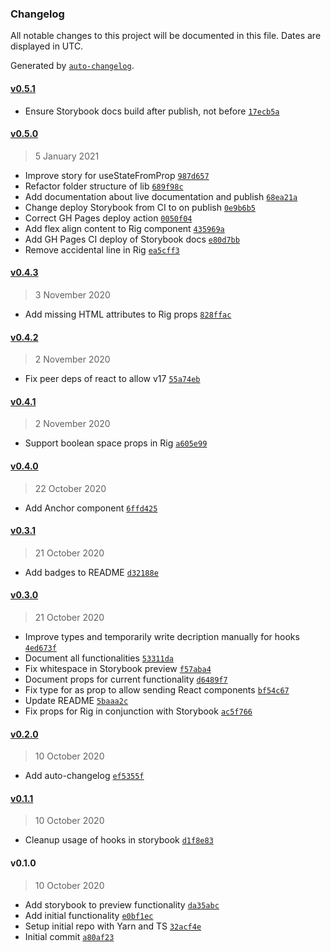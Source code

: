 ### Changelog

All notable changes to this project will be documented in this file. Dates are displayed in UTC.

Generated by [`auto-changelog`](https://github.com/CookPete/auto-changelog).

#### [v0.5.1](https://github.com/dagerikhl/primors/compare/v0.5.0...v0.5.1)

- Ensure Storybook docs build after publish, not before [`17ecb5a`](https://github.com/dagerikhl/primors/commit/17ecb5af77946fdb5f5dfdfa81566fe42f1ae44d)

#### [v0.5.0](https://github.com/dagerikhl/primors/compare/v0.4.3...v0.5.0)

> 5 January 2021

- Improve story for useStateFromProp [`987d657`](https://github.com/dagerikhl/primors/commit/987d6572ca8e87243dc54f2c915960fc90ac1819)
- Refactor folder structure of lib [`689f98c`](https://github.com/dagerikhl/primors/commit/689f98c5ac78c09489f114f4d5ec36b8b6ca8fa4)
- Add documentation about live documentation and publish [`68ea21a`](https://github.com/dagerikhl/primors/commit/68ea21a57973ab4dd53226f7bc9d5d0f2804f8c8)
- Change deploy Storybook from CI to on publish [`0e9b6b5`](https://github.com/dagerikhl/primors/commit/0e9b6b509eae9bf2f0bbe491f95c6ca53b1594d2)
- Correct GH Pages deploy action [`0050f04`](https://github.com/dagerikhl/primors/commit/0050f045c88a6673daaefbb2ac6186a339585cf4)
- Add flex align content to Rig component [`435969a`](https://github.com/dagerikhl/primors/commit/435969ad942d21aa416b2e5ad48150c65858d69d)
- Add GH Pages CI deploy of Storybook docs [`e80d7bb`](https://github.com/dagerikhl/primors/commit/e80d7bb507757bff8c07984388ff4c5c29889780)
- Remove accidental line in Rig [`ea5cff3`](https://github.com/dagerikhl/primors/commit/ea5cff3fd2cc901637cd4c0bde20dd354a5cde4a)

#### [v0.4.3](https://github.com/dagerikhl/primors/compare/v0.4.2...v0.4.3)

> 3 November 2020

- Add missing HTML attributes to Rig props [`828ffac`](https://github.com/dagerikhl/primors/commit/828ffacadd99b9a2ab8533bd444a0ca1afd6a7e0)

#### [v0.4.2](https://github.com/dagerikhl/primors/compare/v0.4.1...v0.4.2)

> 2 November 2020

- Fix peer deps of react to allow v17 [`55a74eb`](https://github.com/dagerikhl/primors/commit/55a74eb5d2d774e4b9e720c3b0b7dd56bdc008e3)

#### [v0.4.1](https://github.com/dagerikhl/primors/compare/v0.4.0...v0.4.1)

> 2 November 2020

- Support boolean space props in Rig [`a605e99`](https://github.com/dagerikhl/primors/commit/a605e99b8d07c92b9730da685d5a8ace890f8ed1)

#### [v0.4.0](https://github.com/dagerikhl/primors/compare/v0.3.1...v0.4.0)

> 22 October 2020

- Add Anchor component [`6ffd425`](https://github.com/dagerikhl/primors/commit/6ffd42519a2f289b7ce3c12fe5c862a1d8556e75)

#### [v0.3.1](https://github.com/dagerikhl/primors/compare/v0.3.0...v0.3.1)

> 21 October 2020

- Add badges to README [`d32188e`](https://github.com/dagerikhl/primors/commit/d32188e78aa7a6a02ebc5920f8215d1b411a1910)

#### [v0.3.0](https://github.com/dagerikhl/primors/compare/v0.2.0...v0.3.0)

> 21 October 2020

- Improve types and temporarily write decription manually for hooks [`4ed673f`](https://github.com/dagerikhl/primors/commit/4ed673ff9766eda075026e478ed80803ee1c64cc)
- Document all functionalities [`53311da`](https://github.com/dagerikhl/primors/commit/53311daf26c3685905a9a7fe57e92279d6661132)
- Fix whitespace in Storybook preview [`f57aba4`](https://github.com/dagerikhl/primors/commit/f57aba46fc636072c5ccceacea19069a32eaf973)
- Document props for current functionality [`d6489f7`](https://github.com/dagerikhl/primors/commit/d6489f72e71e9c42b6a4025a16219a50fc3fd056)
- Fix type for as prop to allow sending React components [`bf54c67`](https://github.com/dagerikhl/primors/commit/bf54c67ddcd3f6a8ddadd6e1a6d0bdb890da14f1)
- Update README [`5baaa2c`](https://github.com/dagerikhl/primors/commit/5baaa2cd18bd8e42d21cdfd4a830e153c90cdc56)
- Fix props for Rig in conjunction with Storybook [`ac5f766`](https://github.com/dagerikhl/primors/commit/ac5f7668224cbd988a06745dda0b324d52af497a)

#### [v0.2.0](https://github.com/dagerikhl/primors/compare/v0.1.1...v0.2.0)

> 10 October 2020

- Add auto-changelog [`ef5355f`](https://github.com/dagerikhl/primors/commit/ef5355f071bf0fc22c4a51344c3bf83c75c3fb95)

#### [v0.1.1](https://github.com/dagerikhl/primors/compare/v0.1.0...v0.1.1)

> 10 October 2020

- Cleanup usage of hooks in storybook [`d1f8e83`](https://github.com/dagerikhl/primors/commit/d1f8e83cb65d896edbe9c4d0d22adc6a58e4a265)

#### v0.1.0

> 10 October 2020

- Add storybook to preview functionality [`da35abc`](https://github.com/dagerikhl/primors/commit/da35abc7dd6b480f292ad3a6ce3ca3a668dbc3e2)
- Add initial functionality [`e0bf1ec`](https://github.com/dagerikhl/primors/commit/e0bf1ec2e862618b8b39392ebd786b67b8ce6216)
- Setup initial repo with Yarn and TS [`32acf4e`](https://github.com/dagerikhl/primors/commit/32acf4ea8e0ce26540c996fcdc5ac7a47c117e48)
- Initial commit [`a80af23`](https://github.com/dagerikhl/primors/commit/a80af23e20012673e339b21d8935945321e12377)
